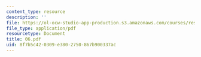```yaml
---
content_type: resource
description: ''
file: https://ol-ocw-studio-app-production.s3.amazonaws.com/courses/res-6-001-electromagnetic-fields-and-energy-spring-2008/8f7b5c420309e3802750867b900337ac_06.pdf
file_type: application/pdf
resourcetype: Document
title: 06.pdf
uid: 8f7b5c42-0309-e380-2750-867b900337ac
---
```

